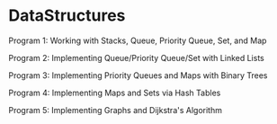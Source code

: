 # DataStructures
Program 1: Working with Stacks, Queue, Priority Queue, Set, and Map

Program 2: Implementing Queue/Priority Queue/Set with Linked Lists 

Program 3: Implementing Priority Queues and Maps with Binary Trees 

Program 4: Implementing Maps and Sets via Hash Tables 

Program 5: Implementing Graphs and Dijkstra's Algorithm 
